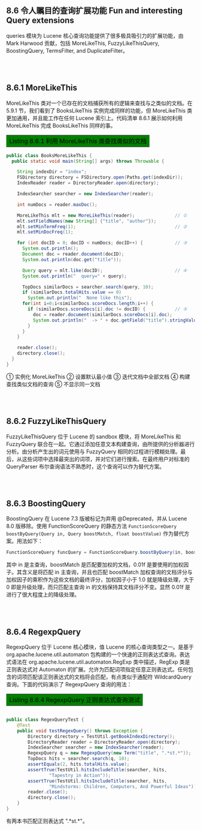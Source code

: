 ## 8.6 令人瞩目的查询扩展功能 Fun and interesting Query extensions ##

queries 模块为 Lucene 核心查询功能提供了很多极具吸引力的扩展功能，由 Mark Harwood 贡献，包括 MoreLikeThis, FuzzyLikeThisQuery, BoostingQuery, TermsFilter, and DuplicateFilter。

<br/><br/>
<a id="1"></a>

## 8.6.1 MoreLikeThis ##

MoreLikeThis 类对一个已存在的文档捕获所有的逻辑来查找与之类似的文档。在 5.9.1 节，我们看到了 BooksLikeThis 实例完成同样的功能，但 MoreLikeThis 类更加通用，并且能工作在任何 Lucene 索引上。代码清单 8.6.1 展示如何利用 MoreLikeThis 完成 BooksLikeThis 同样的事。

<table width="100%"><tr><td bgcolor=green><font color=black>Listing 8.6.1 利用 MoreLikeThis 类查找类似的文档</td></tr></table>

```java
public class BooksMoreLikeThis {
  public static void main(String[] args) throws Throwable {

    String indexDir = "index";
    FSDirectory directory = FSDirectory.open(Paths.get(indexDir));
    IndexReader reader = DirectoryReader.open(directory);

    IndexSearcher searcher = new IndexSearcher(reader);

    int numDocs = reader.maxDoc();

    MoreLikeThis mlt = new MoreLikeThis(reader);               // ①
    mlt.setFieldNames(new String[] {"title", "author"});
    mlt.setMinTermFreq(1);                                     // ②
    mlt.setMinDocFreq(1);

    for (int docID = 0; docID < numDocs; docID++) {            // ③
      System.out.println();
      Document doc = reader.document(docID);
      System.out.println(doc.get("title"));

      Query query = mlt.like(docID);                           // ④
      System.out.println("  query=" + query);

      TopDocs similarDocs = searcher.search(query, 10);        
      if (similarDocs.totalHits.value == 0)
        System.out.println("  None like this");
      for(int i=0;i<similarDocs.scoreDocs.length;i++) {
        if (similarDocs.scoreDocs[i].doc != docID) {           // ⑤
          doc = reader.document(similarDocs.scoreDocs[i].doc);
          System.out.println("  -> " + doc.getField("title").stringValue());
        }
      }
    }

    reader.close();
    directory.close();
  }
}

```

① 实例化 MoreLikeThis
② 设置默认最小值
③ 迭代文档中全部文档
④ 构建查找类似文档的查询
⑤ 不显示同一文档


<br/><br/>
<a id="2"></a>

## 8.6.2 FuzzyLikeThisQuery ##

FuzzyLikeThisQuery 位于 Lucene 的 sandbox 模块，将 MoreLikeThis 和 FuzzyQuery 联合在一起。它通过添加任意文本构建查询，由所提供的分析器进行分析。由分析产生出的词元使用与 FuzzyQuery 相同的过程进行模糊处理。最后，从这些词项中选择最突出的词项，并对它们进行搜索。在最终用户对标准的 QueryParser 布尔查询语法不熟悉时，这个查询可以作为替代方案。


<br/><br/>
<a id="3"></a>

## 8.6.3 BoostingQuery ##

BoostingQuery 在 Lucene 7.3 版被标记为弃用 @Deprecated，并从 Lucene 8.0 版移除。使用 FunctionScoreQuery 的静态方法 `FunctionScoreQuery 	boostByQuery(Query in, Query boostMatch, float boostValue)` 作为替代方案。用法如下：

```java
FunctionScoreQuery funcQuery = FunctionScoreQuery.boostByQuery(in, boostMatch, 0.01f);
```

其中 in 是主查询，boostMatch 是匹配要加权的文档，0.01f 是要使用的加权因子。其含义是将匹配 in 主查询，并且也匹配 boostMatch 加权查询的文档评分与加权因子的乘积作为这些文档的最终评分，加权因子小于 1.0 就是降级处理，大于 0 即是升级处理，而只匹配主查询 in 的文档保持其文档评分不变。显然 0.01f 是进行了很大程度上的降级处理。


<br/><br/>
<a id="4"></a>

## 8.6.4 RegexpQuery ##

RegexpQuery 位于 Lucene 核心模块，值 Lucene 的核心查询类型之一。是基于 org.apache.lucene.util.automaton 包构建的一个快速的正则表达式查询。表达式语法在 org.apache.lucene.util.automaton.RegExp 类中描述，RegExp 类是正则表达式对 Automaton 的扩展。允许为匹配词项指定任意正则表达式。任何包含的词项匹配该正则表达式的文档将会匹配，有点类似于通配符 WildcardQuery 查询。下面的代码演示了 RegexpQuery 查询的用法：

<table width="100%"><tr><td bgcolor=green><font color=black>Listing 8.6.4 RegexpQuery 正则表达式查询测试</td></tr></table>

```java

public class RegexQueryTest {
    @Test
    public void testRegexQuery() throws Exception {
        Directory directory = TestUtil.getBookIndexDirectory();
        DirectoryReader reader = DirectoryReader.open(directory);
        IndexSearcher searcher = new IndexSearcher(reader);
        RegexpQuery q = new RegexpQuery(new Term("title", ".*st.*"));
        TopDocs hits = searcher.search(q, 10);
        assertEquals(2, hits.totalHits.value);
        assertTrue(TestUtil.hitsIncludeTitle(searcher, hits,
                "Tapestry in Action"));
        assertTrue(TestUtil.hitsIncludeTitle(searcher, hits,
                "Mindstorms: Children, Computers, And Powerful Ideas"));
        reader.close();
        directory.close();
    }
}
```

有两本书匹配正则表达式 ".\*st.\*"。
